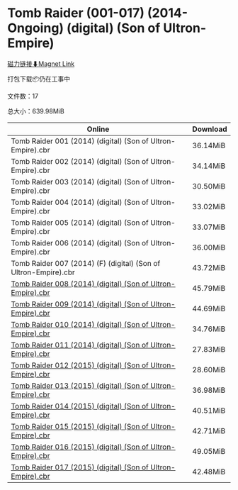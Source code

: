 # Tomb Raider (001-017) (2014-Ongoing) (digital) (Son of Ultron-Empire)

[磁力链接⬇Magnet Link](magnet:?xt=urn:btih:fb28af9cb66e0889fc20d34f720982c582caab43&dn=Tomb%20Raider%20%28001-017%29%20%282014-Ongoing%29%20%28digital%29%20%28Son%20of%20Ultron-Empire%29)

打包下载📦仍在工事中

文件数：17

总大小：639.98MiB

Online | Download
--- | ---
Tomb Raider 001 (2014) (digital) (Son of Ultron-Empire).cbr | 36.14MiB
Tomb Raider 002 (2014) (digital) (Son of Ultron-Empire).cbr | 34.14MiB
Tomb Raider 003 (2014) (digital) (Son of Ultron-Empire).cbr | 30.50MiB
Tomb Raider 004 (2014) (digital) (Son of Ultron-Empire).cbr | 33.02MiB
Tomb Raider 005 (2014) (digital) (Son of Ultron-Empire).cbr | 33.07MiB
Tomb Raider 006 (2014) (digital) (Son of Ultron-Empire).cbr | 36.00MiB
Tomb Raider 007 (2014) (F) (digital) (Son of Ultron-Empire).cbr | 43.72MiB
[Tomb Raider 008 (2014) (digital) (Son of Ultron-Empire).cbr](https://github.com/alicewish/markdown/blob/master/comic/Tomb-Raider-008-2014-digital-Son-of-Ultron-Empire-cbr.md) | 45.79MiB
[Tomb Raider 009 (2014) (digital) (Son of Ultron-Empire).cbr](https://github.com/alicewish/markdown/blob/master/comic/Tomb-Raider-009-2014-digital-Son-of-Ultron-Empire-cbr.md) | 44.69MiB
[Tomb Raider 010 (2014) (digital) (Son of Ultron-Empire).cbr](https://github.com/alicewish/markdown/blob/master/comic/Tomb-Raider-010-2014-digital-Son-of-Ultron-Empire-cbr.md) | 34.76MiB
[Tomb Raider 011 (2014) (digital) (Son of Ultron-Empire).cbr](https://github.com/alicewish/markdown/blob/master/comic/Tomb-Raider-011-2014-digital-Son-of-Ultron-Empire-cbr.md) | 27.83MiB
[Tomb Raider 012 (2015) (digital) (Son of Ultron-Empire).cbr](https://github.com/alicewish/markdown/blob/master/comic/Tomb-Raider-012-2015-digital-Son-of-Ultron-Empire-cbr.md) | 28.60MiB
[Tomb Raider 013 (2015) (digital) (Son of Ultron-Empire).cbr](https://github.com/alicewish/markdown/blob/master/comic/Tomb-Raider-013-2015-digital-Son-of-Ultron-Empire-cbr.md) | 36.98MiB
[Tomb Raider 014 (2015) (digital) (Son of Ultron-Empire).cbr](https://github.com/alicewish/markdown/blob/master/comic/Tomb-Raider-014-2015-digital-Son-of-Ultron-Empire-cbr.md) | 40.51MiB
[Tomb Raider 015 (2015) (digital) (Son of Ultron-Empire).cbr](https://github.com/alicewish/markdown/blob/master/comic/Tomb-Raider-015-2015-digital-Son-of-Ultron-Empire-cbr.md) | 42.71MiB
[Tomb Raider 016 (2015) (digital) (Son of Ultron-Empire).cbr](https://github.com/alicewish/markdown/blob/master/comic/Tomb-Raider-016-2015-digital-Son-of-Ultron-Empire-cbr.md) | 49.05MiB
[Tomb Raider 017 (2015) (digital) (Son of Ultron-Empire).cbr](https://github.com/alicewish/markdown/blob/master/comic/Tomb-Raider-017-2015-digital-Son-of-Ultron-Empire-cbr.md) | 42.48MiB